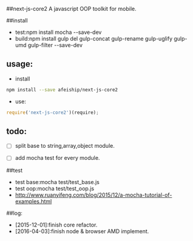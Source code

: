 ##next-js-core2
A javascript OOP toolkit for mobile.

##install
+ test:npm install mocha --save-dev
+ build:npm install gulp del gulp-concat gulp-rename gulp-uglify gulp-umd gulp-filter --save-dev

## usage:
+ install
```bash
npm install --save afeiship/next-js-core2
```
+ use:
```javascript
require('next-js-core2')(require);
```

## todo:
- [ ] split base to string,array,object module.
- [ ] add mocha test for every module.


##test
+ test base:mocha test/test_base.js
+ test oop:mocha test/test_oop.js
+ http://www.ruanyifeng.com/blog/2015/12/a-mocha-tutorial-of-examples.html

##log:
+ [2015-12-01]:finish core refactor.
+ [2016-04-03]:finish node & browser AMD implement.

